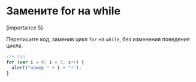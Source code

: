 # Замените for на while

[importance 5]

Перепишите код, заменив цикл `for` на `while`, без изменения поведения цикла.

```js
//+ run
for (var i = 0; i < 3; i++) {
  alert("номер " + i + "!");
}
```


